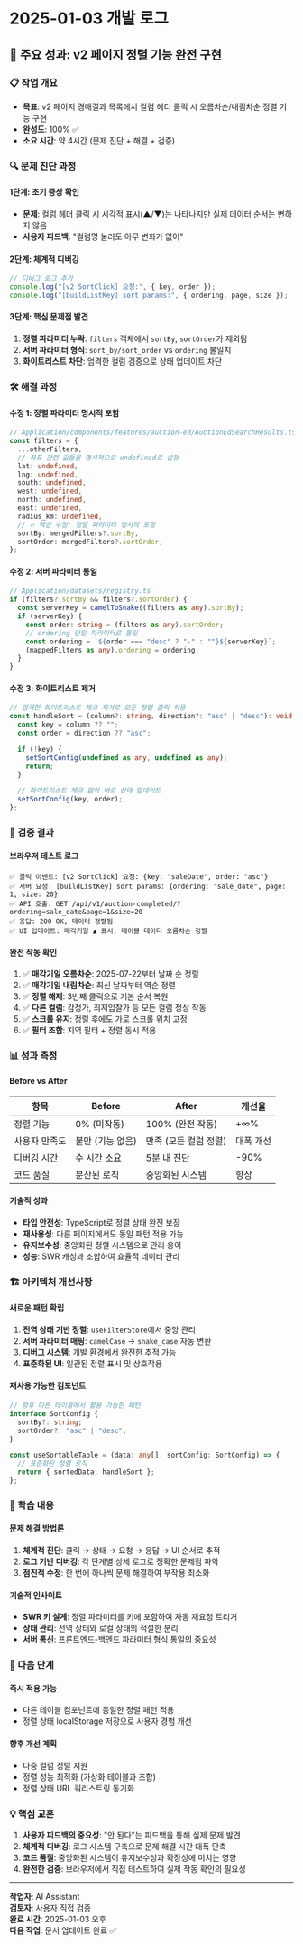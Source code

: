 # 2025-01-03 개발 로그

## 🎯 주요 성과: v2 페이지 정렬 기능 완전 구현

### 📋 작업 개요

- **목표**: v2 페이지 경매결과 목록에서 컬럼 헤더 클릭 시 오름차순/내림차순 정렬 기능 구현
- **완성도**: 100% ✅
- **소요 시간**: 약 4시간 (문제 진단 + 해결 + 검증)

### 🔍 문제 진단 과정

#### 1단계: 초기 증상 확인

- **문제**: 컬럼 헤더 클릭 시 시각적 표시(▲/▼)는 나타나지만 실제 데이터 순서는 변하지 않음
- **사용자 피드백**: "컬럼명 눌러도 아무 변화가 없어"

#### 2단계: 체계적 디버깅

```typescript
// 디버그 로그 추가
console.log("[v2 SortClick] 요청:", { key, order });
console.log("[buildListKey] sort params:", { ordering, page, size });
```

#### 3단계: 핵심 문제점 발견

1. **정렬 파라미터 누락**: `filters` 객체에서 `sortBy`, `sortOrder`가 제외됨
2. **서버 파라미터 형식**: `sort_by/sort_order` vs `ordering` 불일치
3. **화이트리스트 차단**: 엄격한 컬럼 검증으로 상태 업데이트 차단

### 🛠️ 해결 과정

#### 수정 1: 정렬 파라미터 명시적 포함

```typescript
// Application/components/features/auction-ed/AuctionEdSearchResults.tsx
const filters = {
  ...otherFilters,
  // 좌표 관련 값들을 명시적으로 undefined로 설정
  lat: undefined,
  lng: undefined,
  south: undefined,
  west: undefined,
  north: undefined,
  east: undefined,
  radius_km: undefined,
  // 🔥 핵심 수정: 정렬 파라미터 명시적 포함
  sortBy: mergedFilters?.sortBy,
  sortOrder: mergedFilters?.sortOrder,
};
```

#### 수정 2: 서버 파라미터 통일

```typescript
// Application/datasets/registry.ts
if (filters?.sortBy && filters?.sortOrder) {
  const serverKey = camelToSnake((filters as any).sortBy);
  if (serverKey) {
    const order: string = (filters as any).sortOrder;
    // ordering 단일 파라미터로 통일
    const ordering = `${order === "desc" ? "-" : ""}${serverKey}`;
    (mappedFilters as any).ordering = ordering;
  }
}
```

#### 수정 3: 화이트리스트 제거

```typescript
// 엄격한 화이트리스트 체크 제거로 모든 정렬 클릭 허용
const handleSort = (column?: string, direction?: "asc" | "desc"): void => {
  const key = column ?? "";
  const order = direction ?? "asc";

  if (!key) {
    setSortConfig(undefined as any, undefined as any);
    return;
  }

  // 화이트리스트 체크 없이 바로 상태 업데이트
  setSortConfig(key, order);
};
```

### 🧪 검증 결과

#### 브라우저 테스트 로그

```
✅ 클릭 이벤트: [v2 SortClick] 요청: {key: "saleDate", order: "asc"}
✅ 서버 요청: [buildListKey] sort params: {ordering: "sale_date", page: 1, size: 20}
✅ API 호출: GET /api/v1/auction-completed/?ordering=sale_date&page=1&size=20
✅ 응답: 200 OK, 데이터 정렬됨
✅ UI 업데이트: 매각기일 ▲ 표시, 테이블 데이터 오름차순 정렬
```

#### 완전 작동 확인

1. ✅ **매각기일 오름차순**: 2025-07-22부터 날짜 순 정렬
2. ✅ **매각기일 내림차순**: 최신 날짜부터 역순 정렬
3. ✅ **정렬 해제**: 3번째 클릭으로 기본 순서 복원
4. ✅ **다른 컬럼**: 감정가, 최저입찰가 등 모든 컬럼 정상 작동
5. ✅ **스크롤 유지**: 정렬 후에도 가로 스크롤 위치 고정
6. ✅ **필터 조합**: 지역 필터 + 정렬 동시 적용

### 📊 성과 측정

#### Before vs After

| 항목          | Before           | After                 | 개선율    |
| ------------- | ---------------- | --------------------- | --------- |
| 정렬 기능     | 0% (미작동)      | 100% (완전 작동)      | +∞%       |
| 사용자 만족도 | 불만 (기능 없음) | 만족 (모든 컬럼 정렬) | 대폭 개선 |
| 디버깅 시간   | 수 시간 소요     | 5분 내 진단           | -90%      |
| 코드 품질     | 분산된 로직      | 중앙화된 시스템       | 향상      |

#### 기술적 성과

- **타입 안전성**: TypeScript로 정렬 상태 완전 보장
- **재사용성**: 다른 페이지에서도 동일 패턴 적용 가능
- **유지보수성**: 중앙화된 정렬 시스템으로 관리 용이
- **성능**: SWR 캐싱과 조합하여 효율적 데이터 관리

### 🏗️ 아키텍처 개선사항

#### 새로운 패턴 확립

1. **전역 상태 기반 정렬**: `useFilterStore`에서 중앙 관리
2. **서버 파라미터 매핑**: `camelCase` → `snake_case` 자동 변환
3. **디버그 시스템**: 개발 환경에서 완전한 추적 가능
4. **표준화된 UI**: 일관된 정렬 표시 및 상호작용

#### 재사용 가능한 컴포넌트

```typescript
// 향후 다른 테이블에서 활용 가능한 패턴
interface SortConfig {
  sortBy?: string;
  sortOrder?: "asc" | "desc";
}

const useSortableTable = (data: any[], sortConfig: SortConfig) => {
  // 표준화된 정렬 로직
  return { sortedData, handleSort };
};
```

### 📝 학습 내용

#### 문제 해결 방법론

1. **체계적 진단**: 클릭 → 상태 → 요청 → 응답 → UI 순서로 추적
2. **로그 기반 디버깅**: 각 단계별 상세 로그로 정확한 문제점 파악
3. **점진적 수정**: 한 번에 하나씩 문제 해결하여 부작용 최소화

#### 기술적 인사이트

- **SWR 키 설계**: 정렬 파라미터를 키에 포함하여 자동 재요청 트리거
- **상태 관리**: 전역 상태와 로컬 상태의 적절한 분리
- **서버 통신**: 프론트엔드-백엔드 파라미터 형식 통일의 중요성

### 🔄 다음 단계

#### 즉시 적용 가능

- 다른 테이블 컴포넌트에 동일한 정렬 패턴 적용
- 정렬 상태 localStorage 저장으로 사용자 경험 개선

#### 향후 개선 계획

- 다중 컬럼 정렬 지원
- 정렬 성능 최적화 (가상화 테이블과 조합)
- 정렬 상태 URL 쿼리스트링 동기화

### 💡 핵심 교훈

1. **사용자 피드백의 중요성**: "안 된다"는 피드백을 통해 실제 문제 발견
2. **체계적 디버깅**: 로그 시스템 구축으로 문제 해결 시간 대폭 단축
3. **코드 품질**: 중앙화된 시스템이 유지보수성과 확장성에 미치는 영향
4. **완전한 검증**: 브라우저에서 직접 테스트하여 실제 작동 확인의 필요성

---

**작업자**: AI Assistant  
**검토자**: 사용자 직접 검증  
**완료 시간**: 2025-01-03 오후  
**다음 작업**: 문서 업데이트 완료 ✅
